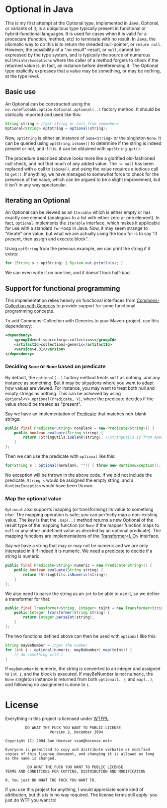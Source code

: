Optional<V> in Java
============================

This is my first attempt at the Optional<V> type, implemented in Java. Optional, or variants of it, is a ubiquitous type typically present in functional or hybrid-functional languages. It is used for cases when it is valid for a procedure (function, method, etc) to terminate with no result. In Java, the idiomatic way to do this is to return the dreaded null-pointer, or `return null`. However, the possibility of a "no result"-result, or `null`, cannot be expressed by the type system, and is typically the source of numerous `NullPointerExceptions` where the caller of a method forgets to check if the returned value is, in fact, an instance before dereferencing it. The Optional type explicitly expresses that a value may be something, or may be nothing, at the type level.


Basic use
-----------------------
An Optional can be constructed using the `no.runeflobakk.option.Optional.optional(..)` factory method. It should be statically imported and used like this:

```java
String string = //get string or null from somewhere
Optional<String> optString = optional(string);
```

Now, `optString` is either an instance of `Some<String>` or the singleton `None`. It can be queried using `optString.isSome()` to determine if the string is indeed present or not, and if it is, it can be obtained with `optString.get()`.

The procedure described above looks more like a glorified old-fashioned null check, and not that much of any added value. The `!= null` has been replaced with a call to `isSome()`, and using the value requires a tedious call to `get()`. If anything, we have managed to somewhat force to check for the presence of the value, which can be argued to be a slight improvement, but it isn't in any way spectacular.


Iterating an Optional
---------------------------
An Optional can be viewed as an `Iterable` which is either empty or has exactly one element (analogous to a list with either zero or one element). In fact, `Optional` implements the `Iterable` interface, which makes it applicable for use with a standard `for`-loop in Java. Now, it may seem strange to "iterate" one value, but what we are actually using the loop for is to say "if present, then assign and execute block".

Using `optString` from the previous example, we can print the string if it exists:

```java
for (String s : optString) { System.out.println(s); }
```

We can even write it on one line, and it doesn't look half-bad.





Support for functional programming
----------------------------------------
This implementation relies heavily on functional interfaces from [Commons-Collection with Generics](http://sourceforge.net/projects/collections/files/) to provide support for some functional programming concepts.

To add Commons-Collection with Generics to your Maven-project, use this dependency:

```xml
<dependency>
    <groupId>net.sourceforge.collections</groupId>
    <artifactId>collections-generic</artifactId>
    <version>4.01</version>
</dependency>
```


### Deciding `Some` or `None` based on predicate

By default, the `optional(..)` factory method treats `null` as nothing, and any instance as something. But it may be situations where you want to adapt how values are viewed. For instance, you may want to treat both null and empty strings as nothing. This can be achieved by using `Optional<V>.optional(Predicate, V)`, where the predicate decides if the value should be treated as "present".

Say we have an implementation of [Predicate](http://collections.sourceforge.net/api/org/apache/commons/collections/Predicate.html) that matches non-blank strings:

```java
public final Predicate<String> nonBlank = new Predicate<String>() {
    public boolean evaluate(String string) {
        return !StringUtils.isBlank(string); //StringUtils is from Apache Commons Lang
    }
};
```

Then we can use the predicate with `optional` like this:

```java
for(String s : optional(nonBlank, "")) { throw new RuntimeException(); }
```

No exception will be thrown in the above code. If we did not include the predicate, `String s` would be assigned the empty string, and a `RuntimeException` would have been thrown.




### Map the optional value

`Optional` also supports mapping (or transforming) its value to something else. The mapping operation is safe; you can perfectly map a non-existing value. The key is that the `.map(..)` method returns a new Optional of the result type of the mapping function (or `None` if the mapper function maps to `null` or any other undefined value as decided by an optional predicate). The mapping functions are implementations of the [Transformer<I, O>](http://collections.sourceforge.net/api/org/apache/commons/collections/Transformer.html) interface.

Say we have a string that may or may not be numeric and we are only interested in it if indeed it is numeric. We need a predicate to decide if a string is numeric:

```java
public final Predicate<String> numeric = new Predicate<String>() {
    public boolean evaluate(String string) {
        return !StringUtils.isNumeric(string);
    }
};
```


We also need to parse the string as an `int` to be able to use it, so we define a transformer for that:

```java
public final Transformer<String, Integer> toInt = new Transformer<String, Integer>() {
    public Integer transformer(String string) {
        return Integer.parseInt(string);
    }
};
```

The two functions defined above can then be used with `optional` like this:

```java
String mayBeNumber = //get the number
for (int i : optional(numeric, mayBeNumber).map(toInt)) {
    // do something with i
}
```

If `mayBeNumber` is numeric, the string is converted to an integer and assigned to `int i`, and the block is executed. If mayBeNumber is not numeric, the `None` singleton instance is returned from both `optional(..)`, and `map(..)`, and following no assignment is done to `i`.




License
============================
Everything in this project is licensed under [WTFPL](http://sam.zoy.org/wtfpl/).


             DO WHAT THE FUCK YOU WANT TO PUBLIC LICENSE
                        Version 2, December 2004

    Copyright (C) 2004 Sam Hocevar <sam@hocevar.net>

    Everyone is permitted to copy and distribute verbatim or modified
    copies of this license document, and changing it is allowed as long
    as the name is changed.

              DO WHAT THE FUCK YOU WANT TO PUBLIC LICENSE
    TERMS AND CONDITIONS FOR COPYING, DISTRIBUTION AND MODIFICATION

    0. You just DO WHAT THE FUCK YOU WANT TO.


If you use this project for anything, I would appreciate some kind of attribution, but this is in no way required. The license terms still apply: you just do WTF you want to!
